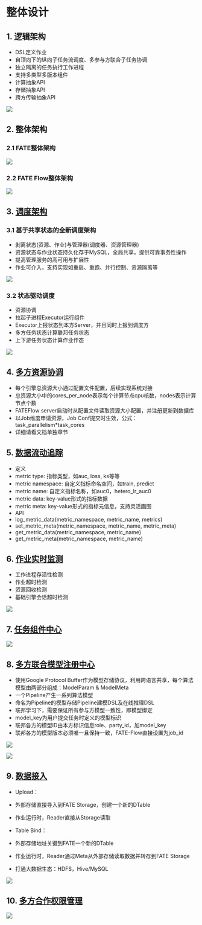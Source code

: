 # 整体设计

## 1. 逻辑架构

- DSL定义作业
- 自顶向下的纵向子任务流调度、多参与方联合子任务协调
- 独立隔离的任务执行工作进程
- 支持多类型多版本组件
- 计算抽象API
- 存储抽象API
- 跨方传输抽象API

![](./images/fate_flow_logical_arch.png)

## 2. 整体架构

### 2.1 FATE整体架构

![](./images/fate_arch.png)

### 2.2 FATE Flow整体架构

![](./images/fate_flow_arch.png)

## 3. [调度架构](./fate_flow_job_scheduling.zh.md)

### 3.1 基于共享状态的全新调度架构

- 剥离状态(资源、作业)与管理器(调度器、资源管理器)
- 资源状态与作业状态持久化存于MySQL，全局共享，提供可靠事务性操作
- 提高管理服务的高可用与扩展性
- 作业可介入，支持实现如重启、重跑、并行控制、资源隔离等

![](./images/fate_flow_scheduling_arch.png)

### 3.2 状态驱动调度

- 资源协调
- 拉起子进程Executor运行组件
- Executor上报状态到本方Server，并且同时上报到调度方
- 多方任务状态计算联邦任务状态
- 上下游任务状态计算作业作态

![](./images/fate_flow_resource_process.png)

## 4. [多方资源协调](./fate_flow_resource_management.zh.md)

- 每个引擎总资源大小通过配置文件配置，后续实现系统对接
- 总资源大小中的cores_per_node表示每个计算节点cpu核数，nodes表示计算节点个数
- FATEFlow server启动时从配置文件读取资源大小配置，并注册更新到数据库
- 以Job维度申请资源，Job Conf提交时生效，公式：task_parallelism*task_cores
- 详细请看文档单独章节

## 5. [数据流动追踪](./fate_flow_tracking.zh.md)

- 定义
 - metric type: 指标类型，如auc, loss, ks等等
 - metric namespace: 自定义指标命名空间，如train, predict
 - metric name: 自定义指标名称，如auc0，hetero_lr_auc0
 - metric data: key-value形式的指标数据
 - metric meta: key-value形式的指标元信息，支持灵活画图
- API
 - log_metric_data(metric_namespace, metric_name, metrics)
 - set_metric_meta(metric_namespace, metric_name, metric_meta)
 - get_metric_data(metric_namespace, metric_name)
 - get_metric_meta(metric_namespace, metric_name)

## 6. [作业实时监测](./fate_flow_monitoring.zh.md)

- 工作进程存活性检测
- 作业超时检测
- 资源回收检测
- 基础引擎会话超时检测

![](./images/fate_flow_detector.png)

## 7. [任务组件中心](./fate_flow_component_registry.zh.md)

![](./images/fate_flow_component_registry.png)

## 8. [多方联合模型注册中心](./fate_flow_model_registry.zh.md)

- 使用Google Protocol Buffer作为模型存储协议，利用跨语言共享，每个算法模型由两部分组成：ModelParam & ModelMeta
- 一个Pipeline产生一系列算法模型
- 命名为Pipeline的模型存储Pipeline建模DSL及在线推理DSL
- 联邦学习下，需要保证所有参与方模型一致性，即模型绑定
- model_key为用户提交任务时定义的模型标识
- 联邦各方的模型ID由本方标识信息role、party_id，加model_key
- 联邦各方的模型版本必须唯一且保持一致，FATE-Flow直接设置为job_id

![](./images/fate_flow_pipelined_model.png)

![](./images/fate_flow_model_storage.png)

## 9. [数据接入](./fate_flow_data_access.zh.md)

- Upload：
 - 外部存储直接导入到FATE Storage，创建一个新的DTable
 - 作业运行时，Reader直接从Storage读取

- Table Bind：
 - 外部存储地址关键到FATE一个新的DTable
 - 作业运行时，Reader通过Meta从外部存储读取数据并转存到FATE Storage
 - 打通大数据生态：HDFS，Hive/MySQL

![](./images/fate_flow_inputoutput.png)

## 10. [多方合作权限管理](./fate_flow_authority_management.zh.md)

![](./images/fate_flow_authorization.png)
